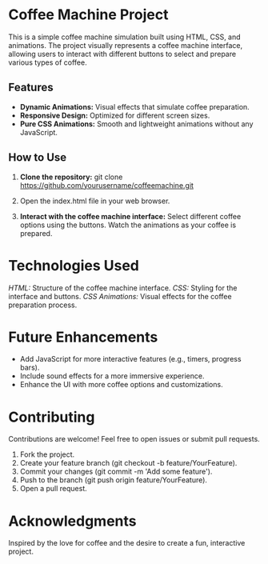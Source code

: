 # Coffee Machine Project

This is a simple coffee machine simulation built using HTML, CSS, and animations. The project visually represents a coffee machine interface, allowing users to interact with different buttons to select and prepare various types of coffee.

## Features

- **Dynamic Animations:** Visual effects that simulate coffee preparation.
- **Responsive Design:** Optimized for different screen sizes.
- **Pure CSS Animations:** Smooth and lightweight animations without any JavaScript.

## How to Use

1. **Clone the repository:**
   git clone https://github.com/yourusername/coffeemachine.git

2. Open the index.html file in your web browser.

3. **Interact with the coffee machine interface:**
    Select different coffee options using the buttons.
    Watch the animations as your coffee is prepared.

# Technologies Used
*HTML:* Structure of the coffee machine interface.
*CSS:* Styling for the interface and buttons.
*CSS Animations:* Visual effects for the coffee preparation process.

# Future Enhancements
  * Add JavaScript for more interactive features (e.g., timers, progress bars).
  * Include sound effects for a more immersive experience.
  * Enhance the UI with more coffee options and customizations.
    
# Contributing
Contributions are welcome! Feel free to open issues or submit pull requests.
  1. Fork the project.
  2. Create your feature branch (git checkout -b feature/YourFeature).
  3. Commit your changes (git commit -m 'Add some feature').
  4. Push to the branch (git push origin feature/YourFeature).
  5. Open a pull request.

# Acknowledgments
Inspired by the love for coffee and the desire to create a fun, interactive project.
   
